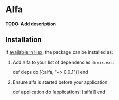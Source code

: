# Alfa

**TODO: Add description**

## Installation

If [available in Hex](https://hex.pm/docs/publish), the package can be installed as:

  1. Add alfa to your list of dependencies in `mix.exs`:

        def deps do
          [{:alfa, "~> 0.0.1"}]
        end

  2. Ensure alfa is started before your application:

        def application do
          [applications: [:alfa]]
        end
